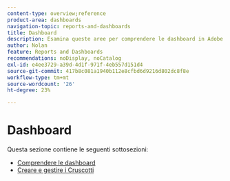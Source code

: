 ```yaml
---
content-type: overview;reference
product-area: dashboards
navigation-topic: reports-and-dashboards
title: Dashboard
description: Esamina queste aree per comprendere le dashboard in Adobe Workfront.
author: Nolan
feature: Reports and Dashboards
recommendations: noDisplay, noCatalog
exl-id: e4ee3729-a39d-4d1f-971f-4eb557d151d4
source-git-commit: 417b8c081a1940b112e8cfbd6d9216d802dc8f8e
workflow-type: tm+mt
source-wordcount: '26'
ht-degree: 23%

---
```


# Dashboard

Questa sezione contiene le seguenti sottosezioni:

* [Comprendere le dashboard](../../reports-and-dashboards/dashboards/understanding-dashboards/understand-dashboards.md)
* [Creare e gestire i Cruscotti](../../reports-and-dashboards/dashboards/creating-and-managing-dashboards/create-and-manage-dashboards.md)
